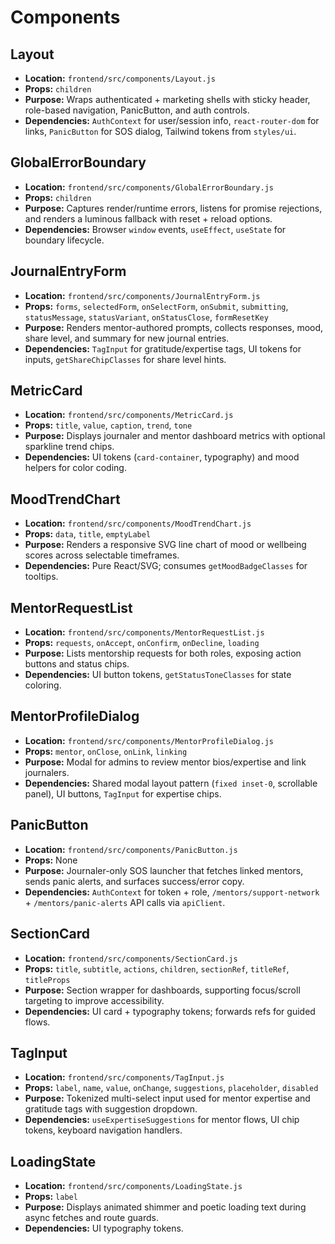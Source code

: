 # Components

## Layout
- **Location:** `frontend/src/components/Layout.js`
- **Props:** `children`
- **Purpose:** Wraps authenticated + marketing shells with sticky header, role-based navigation, PanicButton, and auth controls.
- **Dependencies:** `AuthContext` for user/session info, `react-router-dom` for links, `PanicButton` for SOS dialog, Tailwind tokens from `styles/ui`.

## GlobalErrorBoundary
- **Location:** `frontend/src/components/GlobalErrorBoundary.js`
- **Props:** `children`
- **Purpose:** Captures render/runtime errors, listens for promise rejections, and renders a luminous fallback with reset + reload options.
- **Dependencies:** Browser `window` events, `useEffect`, `useState` for boundary lifecycle.

## JournalEntryForm
- **Location:** `frontend/src/components/JournalEntryForm.js`
- **Props:** `forms`, `selectedForm`, `onSelectForm`, `onSubmit`, `submitting`, `statusMessage`, `statusVariant`, `onStatusClose`, `formResetKey`
- **Purpose:** Renders mentor-authored prompts, collects responses, mood, share level, and summary for new journal entries.
- **Dependencies:** `TagInput` for gratitude/expertise tags, UI tokens for inputs, `getShareChipClasses` for share level hints.

## MetricCard
- **Location:** `frontend/src/components/MetricCard.js`
- **Props:** `title`, `value`, `caption`, `trend`, `tone`
- **Purpose:** Displays journaler and mentor dashboard metrics with optional sparkline trend chips.
- **Dependencies:** UI tokens (`card-container`, typography) and mood helpers for color coding.

## MoodTrendChart
- **Location:** `frontend/src/components/MoodTrendChart.js`
- **Props:** `data`, `title`, `emptyLabel`
- **Purpose:** Renders a responsive SVG line chart of mood or wellbeing scores across selectable timeframes.
- **Dependencies:** Pure React/SVG; consumes `getMoodBadgeClasses` for tooltips.

## MentorRequestList
- **Location:** `frontend/src/components/MentorRequestList.js`
- **Props:** `requests`, `onAccept`, `onConfirm`, `onDecline`, `loading`
- **Purpose:** Lists mentorship requests for both roles, exposing action buttons and status chips.
- **Dependencies:** UI button tokens, `getStatusToneClasses` for state coloring.

## MentorProfileDialog
- **Location:** `frontend/src/components/MentorProfileDialog.js`
- **Props:** `mentor`, `onClose`, `onLink`, `linking`
- **Purpose:** Modal for admins to review mentor bios/expertise and link journalers.
- **Dependencies:** Shared modal layout pattern (`fixed inset-0`, scrollable panel), UI buttons, `TagInput` for expertise chips.

## PanicButton
- **Location:** `frontend/src/components/PanicButton.js`
- **Props:** None
- **Purpose:** Journaler-only SOS launcher that fetches linked mentors, sends panic alerts, and surfaces success/error copy.
- **Dependencies:** `AuthContext` for token + role, `/mentors/support-network` + `/mentors/panic-alerts` API calls via `apiClient`.

## SectionCard
- **Location:** `frontend/src/components/SectionCard.js`
- **Props:** `title`, `subtitle`, `actions`, `children`, `sectionRef`, `titleRef`, `titleProps`
- **Purpose:** Section wrapper for dashboards, supporting focus/scroll targeting to improve accessibility.
- **Dependencies:** UI card + typography tokens; forwards refs for guided flows.

## TagInput
- **Location:** `frontend/src/components/TagInput.js`
- **Props:** `label`, `name`, `value`, `onChange`, `suggestions`, `placeholder`, `disabled`
- **Purpose:** Tokenized multi-select input used for mentor expertise and gratitude tags with suggestion dropdown.
- **Dependencies:** `useExpertiseSuggestions` for mentor flows, UI chip tokens, keyboard navigation handlers.

## LoadingState
- **Location:** `frontend/src/components/LoadingState.js`
- **Props:** `label`
- **Purpose:** Displays animated shimmer and poetic loading text during async fetches and route guards.
- **Dependencies:** UI typography tokens.
